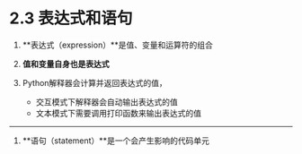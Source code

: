# 2.3 表达式和语句


1. **表达式（expression）**是值、变量和运算符的组合

2. **值和变量自身也是表达式**

3. Python解释器会计算并返回表达式的值，
   + 交互模式下解释器会自动输出表达式的值
   + 文本模式下需要调用打印函数来输出表达式的值

---

1. **语句（statement）**是一个会产生影响的代码单元


